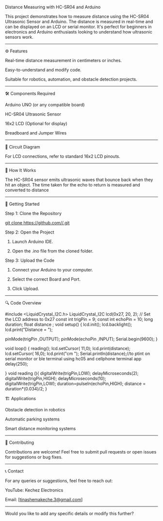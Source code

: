 
Distance Measuring with HC-SR04 and Arduino

This project demonstrates how to measure distance using the HC-SR04 Ultrasonic Sensor and Arduino. The distance is measured in real-time and can be displayed on an LCD or serial monitor. It's perfect for beginners in electronics and Arduino enthusiasts looking to understand how ultrasonic sensors work.


---

⚙ Features

Real-time distance measurement in centimeters or inches.

Easy-to-understand and modify code.

Suitable for robotics, automation, and obstacle detection projects.



---

🛠 Components Required

Arduino UNO (or any compatible board)

HC-SR04 Ultrasonic Sensor

16x2 LCD (Optional for display)

Breadboard and Jumper Wires



---

🔌 Circuit Diagram

For LCD connections, refer to standard 16x2 LCD pinouts.


---

📜 How It Works

The HC-SR04 sensor emits ultrasonic waves that bounce back when they hit an object. The time taken for the echo to return is measured and converted to distance 


---

🚀 Getting Started

Step 1: Clone the Repository

[git clone https://github.com/<your-username>/<repository-name>.git](https://github.com/KechezElectronics/Measuring-distance-with-Arduin-and-HC-SR04)

Step 2: Open the Project

1. Launch Arduino IDE.


2. Open the .ino file from the cloned folder.



Step 3: Upload the Code

1. Connect your Arduino to your computer.


2. Select the correct Board and Port.


3. Click Upload.




---

🔍 Code Overview


#include <LiquidCrystal_I2C.h>
LiquidCrystal_I2C lcd(0x27, 20, 2); // Set the LCD address to 0x27
const int trigPin = 9;
const int echoPin = 10;
long duration;
float distance ;
void setup() {
lcd.init();
lcd.backlight();
lcd.print("Distance = ");

pinMode(trigPin ,OUTPUT);
pinMode(echoPin ,INPUT);
Serial.begin(9600);
}

void loop() {
reading();
lcd.setCursor( 11,0);
lcd.print(distance);
lcd.setCursor( 16,0);
lcd.print("cm ");
Serial.println(distance);//to ptint on serial monitor or ble terminal using hc05 and cellphone terminal app
delay(250);

}
void reading (){
  digitalWrite(trigPin,LOW);
delayMicroseconds(2);
digitalWrite(trigPin,HIGH);
delayMicroseconds(10);
digitalWrite(trigPin,LOW);
duration=pulseIn(echoPin,HIGH);
distance = duration*(0.034)/2;
}


🏗 Applications

Obstacle detection in robotics

Automatic parking systems

Smart distance monitoring systems



---

🤝 Contributing

Contributions are welcome! Feel free to submit pull requests or open issues for suggestions or bug fixes.


---


📞 Contact

For any queries or suggestions, feel free to reach out:

YouTube: Kechez Electronics

Email: [tinashemakeche.3@gmail.com]



---

Would you like to add any specific details or modify this further?
